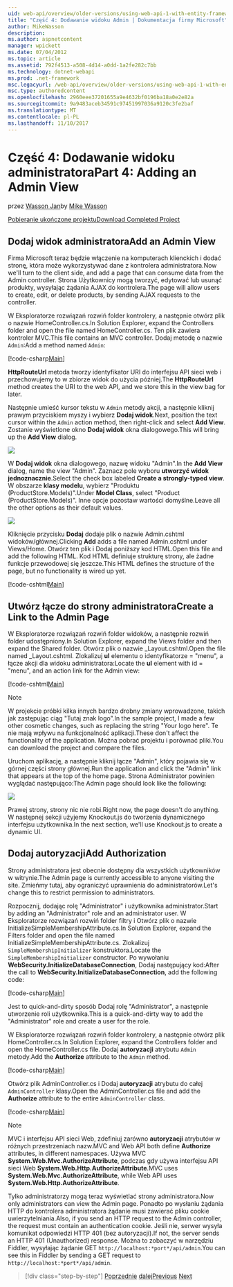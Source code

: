 ```yaml
---
uid: web-api/overview/older-versions/using-web-api-1-with-entity-framework-5/using-web-api-with-entity-framework-part-4
title: "Część 4: Dodawanie widoku Admin | Dokumentacja firmy Microsoft"
author: MikeWasson
description: 
ms.author: aspnetcontent
manager: wpickett
ms.date: 07/04/2012
ms.topic: article
ms.assetid: 792f4513-a508-4d14-a0dd-1a2fe282c7bb
ms.technology: dotnet-webapi
ms.prod: .net-framework
msc.legacyurl: /web-api/overview/older-versions/using-web-api-1-with-entity-framework-5/using-web-api-with-entity-framework-part-4
msc.type: authoredcontent
ms.openlocfilehash: 2960eee37201655a9e4632bf0196ba18a0e2e82a
ms.sourcegitcommit: 9a9483aceb34591c97451997036a9120c3fe2baf
ms.translationtype: MT
ms.contentlocale: pl-PL
ms.lasthandoff: 11/10/2017
---
```

<a name="part-4-adding-an-admin-view"></a><span data-ttu-id="851b8-102">Część 4: Dodawanie widoku administratora</span><span class="sxs-lookup"><span data-stu-id="851b8-102">Part 4: Adding an Admin View</span></span>
====================
<span data-ttu-id="851b8-103">przez [Wasson Jan](https://github.com/MikeWasson)</span><span class="sxs-lookup"><span data-stu-id="851b8-103">by [Mike Wasson](https://github.com/MikeWasson)</span></span>

[<span data-ttu-id="851b8-104">Pobieranie ukończone projektu</span><span class="sxs-lookup"><span data-stu-id="851b8-104">Download Completed Project</span></span>](http://code.msdn.microsoft.com/ASP-NET-Web-API-with-afa30545)

## <a name="add-an-admin-view"></a><span data-ttu-id="851b8-105">Dodaj widok administratora</span><span class="sxs-lookup"><span data-stu-id="851b8-105">Add an Admin View</span></span>

<span data-ttu-id="851b8-106">Firma Microsoft teraz będzie włączenie na komputerach klienckich i dodać stronę, która może wykorzystywać dane z kontrolera administratora.</span><span class="sxs-lookup"><span data-stu-id="851b8-106">Now we'll turn to the client side, and add a page that can consume data from the Admin controller.</span></span> <span data-ttu-id="851b8-107">Strona Użytkownicy mogą tworzyć, edytować lub usunąć produkty, wysyłając żądania AJAX do kontrolera.</span><span class="sxs-lookup"><span data-stu-id="851b8-107">The page will allow users to create, edit, or delete products, by sending AJAX requests to the controller.</span></span>

<span data-ttu-id="851b8-108">W Eksploratorze rozwiązań rozwiń folder kontrolery, a następnie otwórz plik o nazwie HomeController.cs.</span><span class="sxs-lookup"><span data-stu-id="851b8-108">In Solution Explorer, expand the Controllers folder and open the file named HomeController.cs.</span></span> <span data-ttu-id="851b8-109">Ten plik zawiera kontroler MVC.</span><span class="sxs-lookup"><span data-stu-id="851b8-109">This file contains an MVC controller.</span></span> <span data-ttu-id="851b8-110">Dodaj metodę o nazwie `Admin`:</span><span class="sxs-lookup"><span data-stu-id="851b8-110">Add a method named `Admin`:</span></span>

[!code-csharp[Main](using-web-api-with-entity-framework-part-4/samples/sample1.cs)]

<span data-ttu-id="851b8-111">**HttpRouteUrl** metoda tworzy identyfikator URI do interfejsu API sieci web i przechowujemy to w zbiorze widok do użycia później.</span><span class="sxs-lookup"><span data-stu-id="851b8-111">The **HttpRouteUrl** method creates the URI to the web API, and we store this in the view bag for later.</span></span>

<span data-ttu-id="851b8-112">Następnie umieść kursor tekstu w `Admin` metody akcji, a następnie kliknij prawym przyciskiem myszy i wybierz **Dodaj widok**.</span><span class="sxs-lookup"><span data-stu-id="851b8-112">Next, position the text cursor within the `Admin` action method, then right-click and select **Add View**.</span></span> <span data-ttu-id="851b8-113">Zostanie wyświetlone okno **Dodaj widok** okna dialogowego.</span><span class="sxs-lookup"><span data-stu-id="851b8-113">This will bring up the **Add View** dialog.</span></span>

![](using-web-api-with-entity-framework-part-4/_static/image1.png)

<span data-ttu-id="851b8-114">W **Dodaj widok** okna dialogowego, nazwę widoku "Admin".</span><span class="sxs-lookup"><span data-stu-id="851b8-114">In the **Add View** dialog, name the view "Admin".</span></span> <span data-ttu-id="851b8-115">Zaznacz pole wyboru **utworzyć widok jednoznacznie**.</span><span class="sxs-lookup"><span data-stu-id="851b8-115">Select the check box labeled **Create a strongly-typed view**.</span></span> <span data-ttu-id="851b8-116">W obszarze **klasy modelu**, wybierz "Produktu (ProductStore.Models)".</span><span class="sxs-lookup"><span data-stu-id="851b8-116">Under **Model Class**, select "Product (ProductStore.Models)".</span></span> <span data-ttu-id="851b8-117">Inne opcje pozostaw wartości domyślne.</span><span class="sxs-lookup"><span data-stu-id="851b8-117">Leave all the other options as their default values.</span></span>

![](using-web-api-with-entity-framework-part-4/_static/image2.png)

<span data-ttu-id="851b8-118">Kliknięcie przycisku **Dodaj** dodaje plik o nazwie Admin.cshtml widoków/głównej.</span><span class="sxs-lookup"><span data-stu-id="851b8-118">Clicking **Add** adds a file named Admin.cshtml under Views/Home.</span></span> <span data-ttu-id="851b8-119">Otwórz ten plik i Dodaj poniższy kod HTML.</span><span class="sxs-lookup"><span data-stu-id="851b8-119">Open this file and add the following HTML.</span></span> <span data-ttu-id="851b8-120">Kod HTML definiuje strukturę strony, ale żadne funkcje przewodowej się jeszcze.</span><span class="sxs-lookup"><span data-stu-id="851b8-120">This HTML defines the structure of the page, but no functionality is wired up yet.</span></span>

[!code-cshtml[Main](using-web-api-with-entity-framework-part-4/samples/sample2.cshtml)]

## <a name="create-a-link-to-the-admin-page"></a><span data-ttu-id="851b8-121">Utwórz łącze do strony administratora</span><span class="sxs-lookup"><span data-stu-id="851b8-121">Create a Link to the Admin Page</span></span>

<span data-ttu-id="851b8-122">W Eksploratorze rozwiązań rozwiń folder widoków, a następnie rozwiń folder udostępniony.</span><span class="sxs-lookup"><span data-stu-id="851b8-122">In Solution Explorer, expand the Views folder and then expand the Shared folder.</span></span> <span data-ttu-id="851b8-123">Otwórz plik o nazwie \_Layout.cshtml.</span><span class="sxs-lookup"><span data-stu-id="851b8-123">Open the file named \_Layout.cshtml.</span></span> <span data-ttu-id="851b8-124">Zlokalizuj **ul** elementu o identyfikatorze = "menu", a łącze akcji dla widoku administratora:</span><span class="sxs-lookup"><span data-stu-id="851b8-124">Locate the **ul** element with id = "menu", and an action link for the Admin view:</span></span>

[!code-cshtml[Main](using-web-api-with-entity-framework-part-4/samples/sample3.cshtml)]

> [!NOTE]
> <span data-ttu-id="851b8-125">W projekcie próbki kilka innych bardzo drobny zmiany wprowadzone, takich jak zastępując ciąg "Tutaj znak logo".</span><span class="sxs-lookup"><span data-stu-id="851b8-125">In the sample project, I made a few other cosmetic changes, such as replacing the string "Your logo here".</span></span> <span data-ttu-id="851b8-126">Te nie mają wpływu na funkcjonalność aplikacji.</span><span class="sxs-lookup"><span data-stu-id="851b8-126">These don't affect the functionality of the application.</span></span> <span data-ttu-id="851b8-127">Można pobrać projektu i porównać pliki.</span><span class="sxs-lookup"><span data-stu-id="851b8-127">You can download the project and compare the files.</span></span>


<span data-ttu-id="851b8-128">Uruchom aplikację, a następnie kliknij łącze "Admin", który pojawia się w górnej części strony głównej.</span><span class="sxs-lookup"><span data-stu-id="851b8-128">Run the application and click the "Admin" link that appears at the top of the home page.</span></span> <span data-ttu-id="851b8-129">Strona Administrator powinien wyglądać następująco:</span><span class="sxs-lookup"><span data-stu-id="851b8-129">The Admin page should look like the following:</span></span>

![](using-web-api-with-entity-framework-part-4/_static/image3.png)

<span data-ttu-id="851b8-130">Prawej strony, strony nic nie robi.</span><span class="sxs-lookup"><span data-stu-id="851b8-130">Right now, the page doesn't do anything.</span></span> <span data-ttu-id="851b8-131">W następnej sekcji użyjemy Knockout.js do tworzenia dynamicznego interfejsu użytkownika.</span><span class="sxs-lookup"><span data-stu-id="851b8-131">In the next section, we'll use Knockout.js to create a dynamic UI.</span></span>

## <a name="add-authorization"></a><span data-ttu-id="851b8-132">Dodaj autoryzacji</span><span class="sxs-lookup"><span data-stu-id="851b8-132">Add Authorization</span></span>

<span data-ttu-id="851b8-133">Strony administratora jest obecnie dostępny dla wszystkich użytkowników w witrynie.</span><span class="sxs-lookup"><span data-stu-id="851b8-133">The Admin page is currently accessible to anyone visiting the site.</span></span> <span data-ttu-id="851b8-134">Zmieńmy tutaj, aby ograniczyć uprawnienia do administratorów.</span><span class="sxs-lookup"><span data-stu-id="851b8-134">Let's change this to restrict permission to administrators.</span></span>

<span data-ttu-id="851b8-135">Rozpocznij, dodając rolę "Administrator" i użytkownika administrator.</span><span class="sxs-lookup"><span data-stu-id="851b8-135">Start by adding an "Administrator" role and an administrator user.</span></span> <span data-ttu-id="851b8-136">W Eksploratorze rozwiązań rozwiń folder filtry i Otwórz plik o nazwie InitializeSimpleMembershipAttribute.cs.</span><span class="sxs-lookup"><span data-stu-id="851b8-136">In Solution Explorer, expand the Filters folder and open the file named InitializeSimpleMembershipAttribute.cs.</span></span> <span data-ttu-id="851b8-137">Zlokalizuj `SimpleMembershipInitializer` konstruktora.</span><span class="sxs-lookup"><span data-stu-id="851b8-137">Locate the `SimpleMembershipInitializer` constructor.</span></span> <span data-ttu-id="851b8-138">Po wywołaniu **WebSecurity.InitializeDatabaseConnection**, Dodaj następujący kod:</span><span class="sxs-lookup"><span data-stu-id="851b8-138">After the call to **WebSecurity.InitializeDatabaseConnection**, add the following code:</span></span>

[!code-csharp[Main](using-web-api-with-entity-framework-part-4/samples/sample4.cs)]

<span data-ttu-id="851b8-139">Jest to quick-and-dirty sposób Dodaj rolę "Administrator", a następnie utworzenie roli użytkownika.</span><span class="sxs-lookup"><span data-stu-id="851b8-139">This is a quick-and-dirty way to add the "Administrator" role and create a user for the role.</span></span>

<span data-ttu-id="851b8-140">W Eksploratorze rozwiązań rozwiń folder kontrolery, a następnie otwórz plik HomeController.cs.</span><span class="sxs-lookup"><span data-stu-id="851b8-140">In Solution Explorer, expand the Controllers folder and open the HomeController.cs file.</span></span> <span data-ttu-id="851b8-141">Dodaj **autoryzacji** atrybutu `Admin` metody.</span><span class="sxs-lookup"><span data-stu-id="851b8-141">Add the **Authorize** attribute to the `Admin` method.</span></span>

[!code-csharp[Main](using-web-api-with-entity-framework-part-4/samples/sample5.cs)]

<span data-ttu-id="851b8-142">Otwórz plik AdminController.cs i Dodaj **autoryzacji** atrybutu do całej `AdminController` klasy.</span><span class="sxs-lookup"><span data-stu-id="851b8-142">Open the AdminController.cs file and add the **Authorize** attribute to the entire `AdminController` class.</span></span>

[!code-csharp[Main](using-web-api-with-entity-framework-part-4/samples/sample6.cs)]

> [!NOTE]
> <span data-ttu-id="851b8-143">MVC i interfejsu API sieci Web, zdefiniuj zarówno **autoryzacji** atrybutów w różnych przestrzeniach nazw.</span><span class="sxs-lookup"><span data-stu-id="851b8-143">MVC and Web API both define **Authorize** attributes, in different namespaces.</span></span> <span data-ttu-id="851b8-144">Używa MVC **System.Web.Mvc.AuthorizeAttribute**, podczas gdy używa interfejsu API sieci Web **System.Web.Http.AuthorizeAttribute**.</span><span class="sxs-lookup"><span data-stu-id="851b8-144">MVC uses **System.Web.Mvc.AuthorizeAttribute**, while Web API uses **System.Web.Http.AuthorizeAttribute**.</span></span>


<span data-ttu-id="851b8-145">Tylko administratorzy mogą teraz wyświetlać strony administratora.</span><span class="sxs-lookup"><span data-stu-id="851b8-145">Now only administrators can view the Admin page.</span></span> <span data-ttu-id="851b8-146">Ponadto po wysłaniu żądania HTTP do kontrolera administratora żądanie musi zawierać pliku cookie uwierzytelniania.</span><span class="sxs-lookup"><span data-stu-id="851b8-146">Also, if you send an HTTP request to the Admin controller, the request must contain an authentication cookie.</span></span> <span data-ttu-id="851b8-147">Jeśli nie, serwer wysyła komunikat odpowiedzi HTTP 401 (bez autoryzacji).</span><span class="sxs-lookup"><span data-stu-id="851b8-147">If not, the server sends an HTTP 401 (Unauthorized) response.</span></span> <span data-ttu-id="851b8-148">Można to zobaczyć w narzędziu Fiddler, wysyłając żądanie GET `http://localhost:*port*/api/admin`.</span><span class="sxs-lookup"><span data-stu-id="851b8-148">You can see this in Fiddler by sending a GET request to `http://localhost:*port*/api/admin`.</span></span>

>[!div class="step-by-step"]
<span data-ttu-id="851b8-149">[Poprzednie](using-web-api-with-entity-framework-part-3.md)
[dalej](using-web-api-with-entity-framework-part-5.md)</span><span class="sxs-lookup"><span data-stu-id="851b8-149">[Previous](using-web-api-with-entity-framework-part-3.md)
[Next](using-web-api-with-entity-framework-part-5.md)</span></span>
